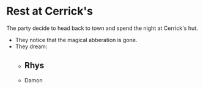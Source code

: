 # Rest at Cerrick's

The party decide to head back to town and spend the night at Cerrick's hut.

- They notice that the magical abberation is gone.
- They dream:
  - Rhys
    - 
  - Damon